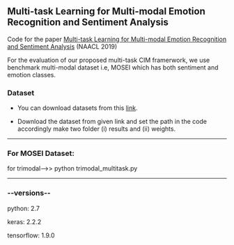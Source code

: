 ## Multi-task Learning for Multi-modal Emotion Recognition and Sentiment Analysis
Code for the paper [Multi-task Learning for Multi-modal Emotion Recognition and Sentiment Analysis](https://www.aclweb.org/anthology/N19-1034/) (NAACL 2019)

For the evaluation of our proposed multi-task CIM framerwork, we use benchmark multi-modal dataset i.e, MOSEI which has both sentiment and emotion classes.

### Dataset

* You can download datasets from this [link](https://drive.google.com/open?id=1kq4_WqW0tDzBLu01yZbvdCpQ0iPBJWyQ).

* Download the dataset from given link and set the path in the code accordingly make two folder (i) results and (ii) weights.

-------------------------------------------------------
### For MOSEI Dataset:
for trimodal-->>  python trimodal_multitask.py  

-------------------------------------------------------

### --versions--

python: 2.7

keras: 2.2.2

tensorflow: 1.9.0
